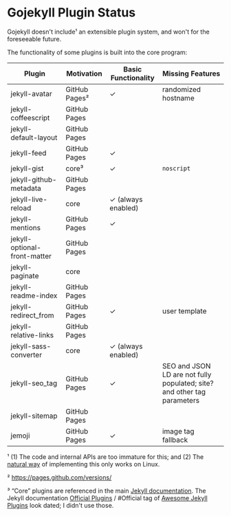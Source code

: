 # Gojekyll Plugin Status

Gojekyll doesn't include¹ an extensible plugin system, and won't for the foreseeable future.

The functionality of some plugins is built into the core program:

| Plugin                       | Motivation    | Basic Functionality | Missing Features                                                        |
|------------------------------|---------------|---------------------|-------------------------------------------------------------------------|
| jekyll-avatar                | GitHub Pages² | ✓                   | randomized hostname                                                     |
| jekyll-coffeescript          | GitHub Pages  |                     |                                                                         |
| jekyll-default-layout        | GitHub Pages  |                     |                                                                         |
| jekyll-feed                  | GitHub Pages  | ✓                   |                                                                         |
| jekyll-gist                  | core³         | ✓                   | `noscript`                                                              |
| jekyll-github-metadata       | GitHub Pages  |                     |                                                                         |
| jekyll-live-reload           | core          | ✓ (always enabled)  |                                                                         |
| jekyll-mentions              | GitHub Pages  | ✓                   |                                                                         |
| jekyll-optional-front-matter | GitHub Pages  |                     |                                                                         |
| jekyll-paginate              | core          |                     |                                                                         |
| jekyll-readme-index          | GitHub Pages  |                     |                                                                         |
| jekyll-redirect_from         | GitHub Pages  | ✓                   | user template                                                           |
| jekyll-relative-links        | GitHub Pages  |                     |                                                                         |
| jekyll-sass-converter        | core          | ✓ (always enabled)  |                                                                         |
| jekyll-seo_tag               | GitHub Pages  | ✓                   | SEO and JSON LD are not fully populated; site? and other tag parameters |
| jekyll-sitemap               | GitHub Pages  |                     |                                                                         |
| jemoji                       | GitHub Pages  | ✓                   | image tag fallback                                                      |

¹ (1) The code and internal APIs are too immature for this; and (2) The [natural way](https://golang.org/pkg/plugin/) of implementing this only works on Linux.

² <https://pages.github.com/versions/>

³ “Core” plugins are referenced in the main [Jekyll documentation](https://jekyllrb.com/docs/home/).
The Jekyll documentation [Official Plugins](https://jekyllrb.com/docs/plugins/#available-plugins) / #Official tag of [Awesome Jekyll Plugins](https://github.com/planetjekyll/awesome-jekyll-plugins) look dated; I didn't use those.
